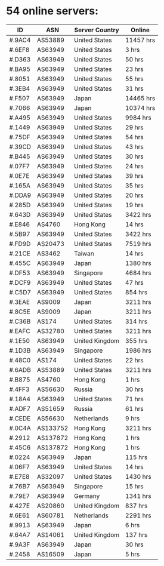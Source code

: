 # 54 online servers:

| ID | ASN | Server Country | Online |
| ------ | ------ | ------ | ------ |
| #.9AC4 | AS53889 | United States | 11457 hrs |
| #.6EF8 | AS63949 | United States | 3 hrs |
| #.D363 | AS63949 | United States | 50 hrs |
| #.BA95 | AS63949 | United States | 23 hrs |
| #.8051 | AS63949 | United States | 55 hrs |
| #.3EB4 | AS63949 | United States | 31 hrs |
| #.F507 | AS63949 | Japan | 14465 hrs |
| #.7066 | AS63949 | Japan | 10374 hrs |
| #.A495 | AS63949 | United States | 9984 hrs |
| #.1449 | AS63949 | United States | 29 hrs |
| #.75DF | AS63949 | United States | 54 hrs |
| #.39CD | AS63949 | United States | 43 hrs |
| #.B445 | AS63949 | United States | 30 hrs |
| #.07F7 | AS63949 | United States | 24 hrs |
| #.0E7E | AS63949 | United States | 39 hrs |
| #.165A | AS63949 | United States | 35 hrs |
| #.DDA9 | AS63949 | United States | 20 hrs |
| #.285D | AS63949 | United States | 19 hrs |
| #.643D | AS63949 | United States | 3422 hrs |
| #.E846 | AS4760 | Hong Kong | 14 hrs |
| #.5B97 | AS63949 | United States | 3422 hrs |
| #.FD9D | AS20473 | United States | 7519 hrs |
| #.21CE | AS3462 | Taiwan | 14 hrs |
| #.455C | AS63949 | Japan | 1380 hrs |
| #.DF53 | AS63949 | Singapore | 4684 hrs |
| #.DCF9 | AS63949 | United States | 47 hrs |
| #.C5D7 | AS63949 | United States | 854 hrs |
| #.3EAE | AS9009 | Japan | 3211 hrs |
| #.8C5E | AS9009 | Japan | 3211 hrs |
| #.C36B | AS174 | United States | 314 hrs |
| #.EAFC | AS32780 | United States | 3211 hrs |
| #.1E50 | AS63949 | United Kingdom | 355 hrs |
| #.1D3B | AS63949 | Singapore | 1986 hrs |
| #.48C0 | AS174 | United States | 22 hrs |
| #.6ADB | AS53889 | United States | 3211 hrs |
| #.B875 | AS4760 | Hong Kong | 1 hrs |
| #.4FF3 | AS56630 | Russia | 30 hrs |
| #.18A4 | AS63949 | United States | 71 hrs |
| #.ADF7 | AS51659 | Russia | 61 hrs |
| #.CEDE | AS56630 | Netherlands | 9 hrs |
| #.0C4A | AS133752 | Hong Kong | 3211 hrs |
| #.2912 | AS137872 | Hong Kong | 1 hrs |
| #.45C6 | AS137872 | Hong Kong | 1 hrs |
| #.0224 | AS63949 | Japan | 115 hrs |
| #.06F7 | AS63949 | United States | 14 hrs |
| #.E7E8 | AS32097 | United States | 1430 hrs |
| #.76B7 | AS63949 | Singapore | 15 hrs |
| #.79E7 | AS63949 | Germany | 1341 hrs |
| #.427E | AS20860 | United Kingdom | 837 hrs |
| #.6E61 | AS60781 | Netherlands | 2291 hrs |
| #.9913 | AS63949 | Japan | 6 hrs |
| #.64A7 | AS14061 | United Kingdom | 137 hrs |
| #.9A3F | AS63949 | Japan | 30 hrs |
| #.2458 | AS16509 | Japan | 5 hrs |

